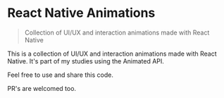 # React Native Animations
> Collection of UI/UX and interaction animations made with React Native

This is a collection of UI/UX and interaction animations made with React Native. It's part of my studies using the Animated API.

Feel free to use and share this code.

PR's are welcomed too.
